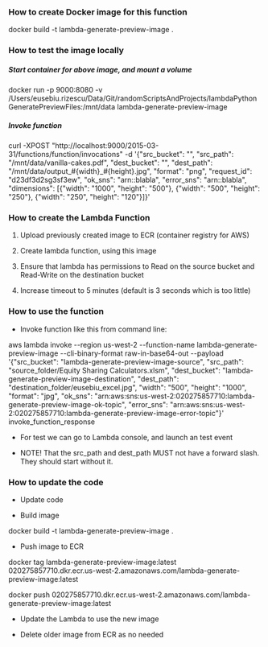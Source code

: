 ### How to create Docker image for this function
docker build -t lambda-generate-preview-image .

### How to test the image locally
##### Start container for above image, and mount a volume
docker run -p 9000:8080 -v /Users/eusebiu.rizescu/Data/Git/randomScriptsAndProjects/lambdaPythonGeneratePreviewFiles:/mnt/data lambda-generate-preview-image

##### Invoke function
curl -XPOST "http://localhost:9000/2015-03-31/functions/function/invocations" -d '{"src_bucket": "", "src_path": "/mnt/data/vanilla-cakes.pdf", "dest_bucket": "", "dest_path": "/mnt/data/output_#{width}_#{height}.jpg", "format": "png", "request_id": "d23df3d2sg3sf3ew", "ok_sns": "arn::blabla", "error_sns": "arn::blabla", "dimensions": [{"width": "1000", "height": "500"}, {"width": "500", "height": "250"}, {"width": "250", "height": "120"}]}'



### How to create the Lambda Function
1) Upload previously created image to ECR (container registry for AWS)

2) Create lambda function, using this image

3) Ensure that lambda has permissions to Read on the source bucket and Read-Write on the destination bucket

4) Increase timeout to 5 minutes (default is 3 seconds which is too little)

### How to use the function

- Invoke function like this from command line:

aws lambda invoke --region us-west-2 --function-name lambda-generate-preview-image --cli-binary-format raw-in-base64-out --payload '{"src_bucket": "lambda-generate-preview-image-source", "src_path": "source_folder/Equity Sharing Calculators.xlsm", "dest_bucket": "lambda-generate-preview-image-destination", "dest_path": "destination_folder/eusebiu_excel.jpg", "width": "500", "height": "1000", "format": "jpg", "ok_sns": "arn:aws:sns:us-west-2:020275857710:lambda-generate-preview-image-ok-topic", "error_sns": "arn:aws:sns:us-west-2:020275857710:lambda-generate-preview-image-error-topic"}' invoke_function_response

- For test we can go to Lambda console, and launch an test event

- NOTE! That the src_path and dest_path MUST not have a forward slash. They should start without it.

### How to update the code

-  Update code

-  Build image

docker build -t lambda-generate-preview-image .
-  Push image to ECR

docker tag lambda-generate-preview-image:latest 020275857710.dkr.ecr.us-west-2.amazonaws.com/lambda-generate-preview-image:latest

docker push 020275857710.dkr.ecr.us-west-2.amazonaws.com/lambda-generate-preview-image:latest

-  Update the Lambda to use the new image

-  Delete older image from ECR as no needed